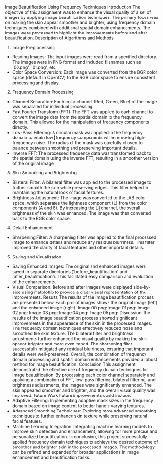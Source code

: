 Image Beautification Using Frequency Techniques
Introduction
The objective of this assignment was to enhance the visual quality of a set of images by 
applying image beautification techniques. The primary focus was on making the skin appear 
smoother and brighter, using frequency domain techniques combined with additional 
spatial domain enhancements. The images were processed to highlight the improvements 
before and after beautification.
Description of Algorithms and Methods
1. Image Preprocessing
- Reading Images: The input images were read from a specified directory. The images were in 
PNG format and included filenames such as '00.png', '01.png', etc.
- Color Space Conversion: Each image was converted from the BGR color space (default in 
OpenCV) to the RGB color space to ensure consistent processing and display.
2. Frequency Domain Processing
- Channel Separation: Each color channel (Red, Green, Blue) of the image was separated for 
individual processing.
- Fast Fourier Transform (FFT): The FFT was applied to each channel to convert the image 
data from the spatial domain to the frequency domain. This allowed for the manipulation of 
frequency components directly.
- Low-Pass Filtering: A circular mask was applied in the frequency domain to retain lowfrequency components while removing high-frequency noise. The radius of the mask was 
carefully chosen to balance between smoothing and preserving important details.
- Inverse FFT: The processed frequency data was transformed back to the spatial domain 
using the inverse FFT, resulting in a smoother version of the original image.
3. Skin Smoothing and Brightening
- Bilateral Filter: A bilateral filter was applied to the processed image to further smooth the 
skin while preserving edges. This filter helped in maintaining the natural look of facial 
features.
- Brightness Adjustment: The image was converted to the LAB color space, which separates 
the lightness component (L) from the color components (A and B). By increasing the Lchannel, the overall brightness of the skin was enhanced. The image was then converted 
back to the RGB color space.
4. Detail Enhancement
- Sharpening Filter: A sharpening filter was applied to the final processed image to enhance 
details and reduce any residual blurriness. This filter improved the clarity of facial features 
and other important details.
5. Saving and Visualization
- Saving Enhanced Images: The original and enhanced images were saved in separate 
directories ('before_beautification' and 'after_beautification'). This facilitated easy 
comparison and evaluation of the enhancements.
- Visual Comparison: Before and after images were displayed side-by-side using matplotlib 
to provide a clear visual representation of the improvements.
Results
The results of the image beautification process are presented below. Each pair of images 
shows the original image (left) and the enhanced image (right).
Image 00.png:
Image 01.png:
Image 02.png:
Image 03.png:
Image 04.png:
Image 05.png:
Discussion
The results of the image beautification process showed significant improvements in the 
appearance of the skin in the processed images. The frequency domain techniques 
effectively reduced noise and smoothed the skin texture. The bilateral filter and brightness 
adjustments further enhanced the visual quality by making the skin appear brighter and 
more even-toned.
The sharpening filter successfully mitigated any residual blurriness, ensuring that important 
details were well-preserved. Overall, the combination of frequency domain processing and 
spatial domain enhancements provided a robust method for image beautification.
Conclusion
This assignment demonstrated the effective use of frequency domain techniques for image 
beautification. By processing each color channel separately and applying a combination of 
FFT, low-pass filtering, bilateral filtering, and brightness adjustments, the images were 
significantly enhanced. The skin appeared smoother and brighter, and the overall visual 
quality was improved.
Future Work
Future improvements could include:
- Adaptive Filtering: Implementing adaptive mask sizes in the frequency domain based on 
image content to better handle varying textures.
- Advanced Smoothing Techniques: Exploring more advanced smoothing techniques to 
further enhance skin texture while preserving natural facial features.
- Machine Learning Integration: Integrating machine learning models to improve skin 
detection and enhancement, allowing for more precise and personalized beautification.
In conclusion, this project successfully applied frequency domain techniques to achieve the 
desired outcome of smoother and brighter skin in the processed images. The methodology 
can be refined and expanded for broader applications in image enhancement and
beautification tasks.
